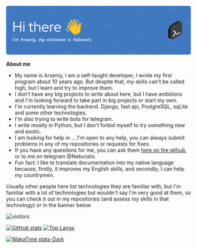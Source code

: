 <p align="center"><a href="https://github.com/Neburalis"><img src="./images/github-header-image.png" /></a></p>

__About me__

- My name is Arseniy, I am a self-taught developer, I wrote my first program about 10 years ago. But despite that, my skills can't be called high, but I learn and try to improve them.
- I don't have any big projects to write about here, but I have ambitions and I'm looking forward to take part in big projects or start my own.
- I'm currently learning the backend. Django, fast api, PostgreSQL, sqLite and some other technologies.
- I'm also trying to write bots for telegram.
- I write mostly in Python, but I don't forbid myself to try something new and exotic.
- I am looking for help in ... I'm open to any help, you can always submit problems in any of my repositories or requests for fixes.
- If you have any questions for me, you can ask them [here on the github](https://github.com/Neburalis/Neburalis/issues), or to me on telegram @Neburalis.
- Fun fact: I like to translate documentation into my native language because, firstly, it improves my English skills, and secondly, I can help my countrymen.

Usually other people here list technologies they are familiar with, but I'm familiar with a lot of technologies but wouldn't say I'm very good at them, so you can check it out in my repositories (and assess my skills in that technology) or in the banner below

![visitors](http://badge.neburalis.ru/visitors/neburalis.neburalis?label=viewings)

[![GitHub stats](https://github-readme-stats.vercel.app/api?username=Neburalis&show_icons=true&bg_color=30,845ec2,00c9a7&title_color=fff&text_color=fff)](https://github.com/Neburalis)
[![Top Langs](https://github-readme-stats.vercel.app/api/top-langs/?username=Neburalis&layout=compact&exclude_repo=pumpkin&hide=Jupyter%20Notebook&langs_count=8&bg_color=30,845ec2,00c9a7&title_color=fff&text_color=fff)](https://github.com/Neburalis)

[![WakaTime stats-Dark](https://github-readme-stats.vercel.app/api/wakatime?username=Neburalis\&layout=compact&bg_color=30,845ec2,00c9a7&title_color=fff&text_color=fff)](https://github.com/Neburalis)


<!--sdf
[![Hello](./images/github-header-image.png)](github.com/Neburalis)
**Neburalis/Neburalis** is a ✨ _special_ ✨ repository because its `README.md` (this file) appears on your GitHub profile.

Here are some ideas to get you started:

- 🔭 I’m currently working on ...
- 🌱 I’m currently learning ...
- 👯 I’m looking to collaborate on ...
- 🤔 I’m looking for help with ...
- 💬 Ask me about ...
- 📫 How to reach me: ...
- 😄 Pronouns: ...
- ⚡ Fun fact: ...
-->
